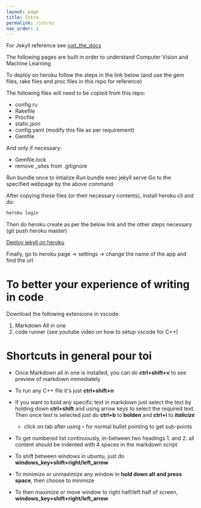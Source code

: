 ```yaml
---
layout: page
title: Intro
permalink: /intro/
nav_order: 2
---
```


For Jekyll reference see [just_the_docs](https://pmarsceill.github.io/just-the-docs/)


The following pages are built in order to understand Computer Vision and Machine Learning

To deploy on heroku follow the steps in the link below (and use the gem files, rake files and proc files in this repo for reference)

The following files will need to be copied from this repo:
- config.ru
- Rakefile
- Procfile
- static.json
- config.yaml (modify this file as per requirement)
- Gemfile

And only if necessary:
- Gemfile.lock
- remove _sites from .gitignore

Run bundle once to intialize
Run bundle exec jekyll serve
Go to the specified webpage by the above command

After copying these files (or their necessary contents), install heroku cli and do:
```bash
heroku login
```

Then do heroku create as per the below link and the other steps necessary (git push heroku master)

[Deploy jekyll on heroku](https://blog.heroku.com/jekyll-on-heroku)

Finally, go to heroku page -> settings -> change the name of the app and find the url

# To better your experience of writing in code

Download the following extensions in vscode:
1. Markdown All in one
2. code runner (see youtube video on how to setup vscode for C++)


# Shortcuts in general pour toi
- Once Markdown all in one is installed, you can do **ctrl+shift+v** to see preview of markdown immediately
- To run any C++ file it's just **ctrl+shift+n**
- If you want to bold any specific text in markdown just select the text by holding down **ctrl+shift** and using arrow keys to select the required text. Then once text is selected just do **ctrl+b** to **bolden** and **ctrl+i** to ***italicize***
  - click on tab after using **-** for normal bullet pointing to get sub-points
- To get numbered list continuously, in-between two headings 1. and 2. all content should be indented with 4 spaces in the markdown script

- To shift between windows in ubuntu, just do **windows_key+shift+right/left_arrow**
- To minimize or unmaximize any window in **hold down alt and press space**, then choose to minimize
- To then maximize or move window to right half/left half of screen, **windows_key+shift+right/left_arrow**
